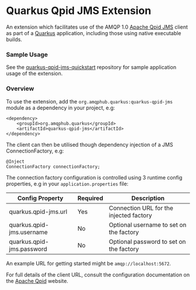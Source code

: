 # Quarkus Qpid JMS Extension

An extension which facilitates use of the AMQP 1.0 [Apache Qpid JMS](https://qpid.apache.org/components/jms/) client as part of a [Quarkus](https://quarkus.io) application, including those using native executable builds.

### Sample Usage

See the [quarkus-qpid-jms-quickstart](https://github.com/amqphub/quarkus-qpid-jms-quickstart/) repository for sample application usage of the extension.

### Overview

To use the extension, add the `org.amqphub.quarkus:quarkus-qpid-jms` module as a dependency in your project, e.g:

    <dependency>
        <groupId>org.amqphub.quarkus</groupId>
        <artifactId>quarkus-qpid-jms</artifactId>
    </dependency>

The client can then be utilised though dependency injection of a JMS ConnectionFactory, e.g:

    @Inject
    ConnectionFactory connectionFactory;

The connection factory configuration is controlled using 3 runtime config properties, e.g in your `application.properties` file:

| Config Property           | Required | Description                             |
| ------------------------- | -------- | --------------------------------------- |
| quarkus.qpid-jms.url      | Yes      | Connection URL for the injected factory |
| quarkus.qpid-jms.username | No       | Optional username to set on the factory |
| quarkus.qpid-jms.password | No       | Optional password to set on the factory |

An example URL for getting started might be `amqp://localhost:5672`.

For full details of the client URL, consult the configuration documentation on the [Apache Qpid](https://qpid.apache.org/components/jms/) website.
